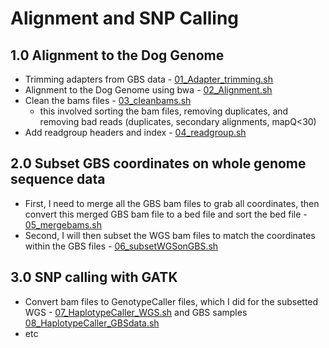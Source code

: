 # Alignment and SNP Calling

## 1.0 Alignment to the Dog Genome
 - Trimming adapters from GBS data -  [01_Adapter_trimming.sh](/01_Alignment_SNP_Calling/01_Adapter_trimming.sh)
 - Alignment to the Dog Genome using bwa - [02_Alignment.sh](/01_Alignment_SNP_Calling/02_Alignment.sh)
 - Clean the bams files - [03_cleanbams.sh](/01_Alignment_SNP_Calling/03_cleanbams.sh)
     - this involved sorting the bam files, removing duplicates, and removing bad reads (duplicates, secondary alignments, mapQ<30)
 - Add readgroup headers and index - [04_readgroup.sh](/01_Alignment_SNP_Calling/04_readgroup.sh)
 
## 2.0 Subset GBS coordinates on whole genome sequence data 
- First, I need to merge all the GBS bam files to grab all coordinates, then convert this merged GBS bam file to a bed file and sort the bed file - [05_mergebams.sh](/01_Alignment_SNP_Calling/05_mergebams.sh)
- Second, I will then subset the WGS bam files to match the coordinates within the GBS files - [06_subsetWGSonGBS.sh](/01_Alignment_SNP_Calling/06_subsetWGSonGBS.sh)

## 3.0 SNP calling with GATK 
- Convert bam files to GenotypeCaller files, which I did for the subsetted WGS - [07_HaplotypeCaller_WGS.sh](/01_Alignment_SNP_Calling/07_HaplotypeCaller_WGS.sh) and GBS samples [08_HaplotypeCaller_GBSdata.sh](/01_Alignment_SNP_Calling/08_HaplotypeCaller_GBSdata.sh) 
- etc
